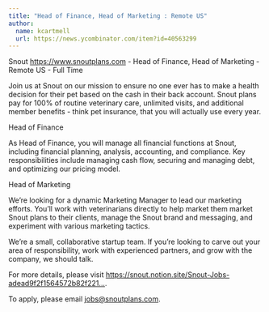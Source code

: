 ```yaml
---
title: "Head of Finance, Head of Marketing : Remote US"
author:
  name: kcartmell
  url: https://news.ycombinator.com/item?id=40563299
---
```

Snout <a href="https:&#x2F;&#x2F;www.snoutplans.com" rel="nofollow">https:&#x2F;&#x2F;www.snoutplans.com</a> - Head of Finance, Head of Marketing - Remote US - Full Time

Join us at Snout on our mission to ensure no one ever has to make a health decision for their pet based on the cash in their back account. Snout plans pay for 100% of routine veterinary care, unlimited visits, and additional member benefits - think pet insurance, that you will actually use every year.

Head of Finance

As Head of Finance, you will manage all financial functions at Snout, including financial planning, analysis, accounting, and compliance. Key responsibilities include managing cash flow, securing and managing debt, and optimizing our pricing model.

Head of Marketing

We’re looking for a dynamic Marketing Manager to lead our marketing efforts. You’ll work with veterinarians directly to help market them market Snout plans to their clients, manage the Snout brand and messaging, and experiment with various marketing tactics.

We’re a small, collaborative startup team. If you’re looking to carve out your area of responsibility, work with experienced partners, and grow with the company, we should talk.

For more details, please visit <a href="https:&#x2F;&#x2F;snout.notion.site&#x2F;Snout-Jobs-adead9f2f1564572b82f2214f0c5a2fd" rel="nofollow">https:&#x2F;&#x2F;snout.notion.site&#x2F;Snout-Jobs-adead9f2f1564572b82f221...</a>.

To apply, please email jobs@snoutplans.com.
